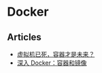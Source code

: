 # Docker

## Articles
* [虚拟机已死，容器才是未来？](http://www.oschina.net/news/73088/virtualmath-is-die)
* [深入 Docker：容器和镜像](https://segmentfault.com/a/1190000002766882)
